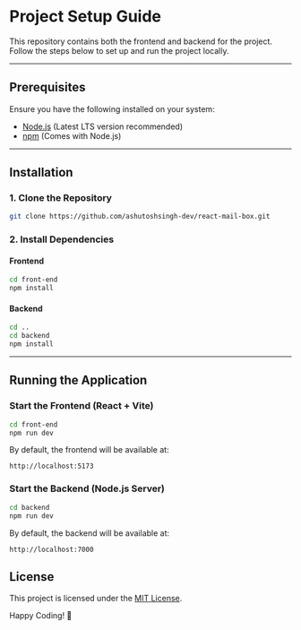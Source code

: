 # Project Setup Guide

This repository contains both the frontend and backend for the project. Follow the steps below to set up and run the project locally.

---

## Prerequisites
Ensure you have the following installed on your system:
- [Node.js](https://nodejs.org/) (Latest LTS version recommended)
- [npm](https://www.npmjs.com/) (Comes with Node.js)

---

## Installation
### 1. Clone the Repository
```sh
git clone https://github.com/ashutoshsingh-dev/react-mail-box.git
```

### 2. Install Dependencies
#### Frontend
```sh
cd front-end
npm install
```
#### Backend
```sh
cd ..
cd backend
npm install
```

---

## Running the Application
### Start the Frontend (React + Vite)
```sh
cd front-end
npm run dev
```
By default, the frontend will be available at:
```
http://localhost:5173
```

### Start the Backend (Node.js Server)
```sh
cd backend
npm run dev
```
By default, the backend will be available at:
```
http://localhost:7000
```

## License
This project is licensed under the [MIT License](LICENSE).

Happy Coding! 🚀

